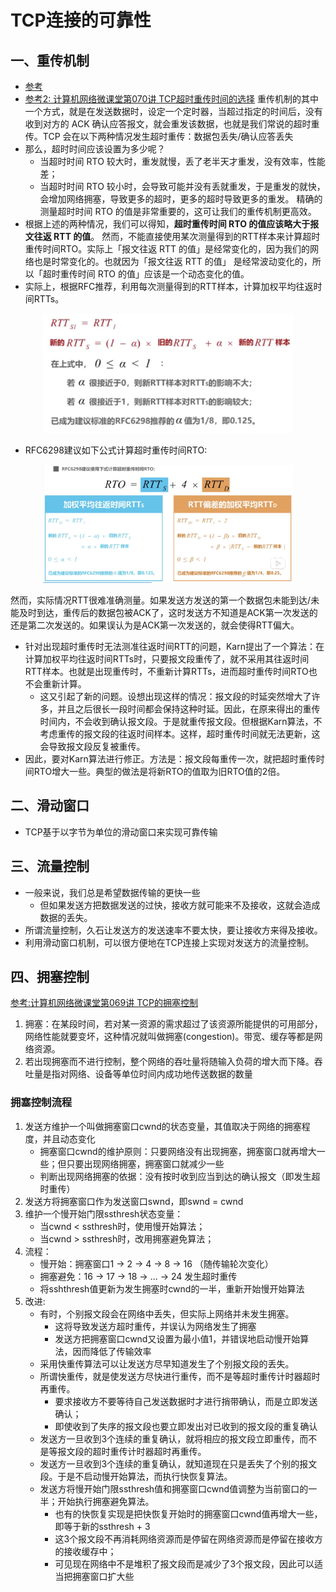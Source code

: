 # TCP连接的可靠性


## 一、重传机制
- [参考](https://zhuanlan.zhihu.com/p/133307545)
- [参考2: 计算机网络微课堂第070讲 TCP超时重传时间的选择](https://www.bilibili.com/video/BV1s7411q7cn/?spm_id_from=333.788.videocard.0)
重传机制的其中一个方式，就是在发送数据时，设定一个定时器，当超过指定的时间后，没有收到对方的 ACK 确认应答报文，就会重发该数据，也就是我们常说的超时重传。TCP 会在以下两种情况发生超时重传：数据包丢失/确认应答丢失
- 那么，超时时间应该设置为多少呢？
    - 当超时时间 RTO 较大时，重发就慢，丢了老半天才重发，没有效率，性能差；
    - 当超时时间 RTO 较小时，会导致可能并没有丢就重发，于是重发的就快，会增加网络拥塞，导致更多的超时，更多的超时导致更多的重发。
精确的测量超时时间 RTO 的值是非常重要的，这可让我们的重传机制更高效。
- 根据上述的两种情况，我们可以得知，**超时重传时间 RTO 的值应该略大于报文往返 RTT 的值**。
然而，不能直接使用某次测量得到的RTT样本来计算超时重传时间RTO。实际上「报文往返 RTT 的值」是经常变化的，因为我们的网络也是时常变化的。也就因为「报文往返 RTT 的值」 是经常波动变化的，所以「超时重传时间 RTO 的值」应该是一个动态变化的值。
- 实际上，根据RFC推荐，利用每次测量得到的RTT样本，计算加权平均往返时间RTTs。

<p align="center">
  <img src="https://github.com/dabaitudiu/autumn_notes/blob/master/images/network2.png" width=400/>
</p>

- RFC6298建议如下公式计算超时重传时间RTO:

<p align="center">
  <img src="https://github.com/dabaitudiu/autumn_notes/blob/master/images/network3.png" width=400/>
</p>

然而，实际情况RTT很难准确测量。如果发送方发送的第一个数据包未能到达/未能及时到达，重传后的数据包被ACK了，这时发送方不知道是ACK第一次发送的还是第二次发送的。如果误认为是ACK第一次发送的，就会使得RTT偏大。
- 针对出现超时重传时无法测准往返时间RTT的问题，Karn提出了一个算法：在计算加权平均往返时间RTTs时，只要报文段重传了，就不采用其往返时间RTT样本。也就是出现重传时，不重新计算RTTs，进而超时重传时间RTO也不会重新计算。
    - 这又引起了新的问题。设想出现这样的情况：报文段的时延突然增大了许多，并且之后很长一段时间都会保持这种时延。因此，在原来得出的重传时间内，不会收到确认报文段。于是就重传报文段。但根据Karn算法，不考虑重传的报文段的往返时间样本。这样，超时重传时间就无法更新，这会导致报文段反复被重传。
- 因此，要对Karn算法进行修正。方法是：报文段每重传一次，就把超时重传时间RTO增大一些。典型的做法是将新RTO的值取为旧RTO值的2倍。


## 二、滑动窗口
- TCP基于以字节为单位的滑动窗口来实现可靠传输

## 三、流量控制
- 一般来说，我们总是希望数据传输的更快一些
    - 但如果发送方把数据发送的过快，接收方就可能来不及接收，这就会造成数据的丢失。
- 所谓流量控制，久石让发送方的发送速率不要太快，要让接收方来得及接收。
- 利用滑动窗口机制，可以很方便地在TCP连接上实现对发送方的流量控制。

## 四、拥塞控制
[参考:计算机网络微课堂第069讲 TCP的拥塞控制](https://www.bilibili.com/video/BV1kJ41177r8?from=search&seid=13137016821778413738)
1. 拥塞：在某段时间，若对某一资源的需求超过了该资源所能提供的可用部分，网络性能就要变坏，这种情况就叫做拥塞(congestion)。带宽、缓存等都是网络资源。
2. 若出现拥塞而不进行控制，整个网络的吞吐量将随输入负荷的增大而下降。吞吐量是指对网络、设备等单位时间内成功地传送数据的数量

### 拥塞控制流程
1. 发送方维护一个叫做拥塞窗口cwnd的状态变量，其值取决于网络的拥塞程度，并且动态变化
    - 拥塞窗口cwnd的维护原则：只要网络没有出现拥塞，拥塞窗口就再增大一些；但只要出现网络拥塞，拥塞窗口就减少一些
    - 判断出现网络拥塞的依据：没有按时收到应当到达的确认报文（即发生超时重传）
2. 发送方将拥塞窗口作为发送窗口swnd，即swnd = cwnd
3. 维护一个慢开始门限ssthresh状态变量：
    - 当cwnd < ssthresh时，使用慢开始算法；
    - 当cwnd > ssthresh时，改用拥塞避免算法；
4. 流程：
    - 慢开始：拥塞窗口1 -> 2 -> 4 -> 8 -> 16 （随传输轮次变化）
    - 拥塞避免：16 -> 17 -> 18 -> ... -> 24 发生超时重传
    - 将sshthresh值更新为发生拥塞时cwnd的一半，重新开始慢开始算法
5. 改进:
    - 有时，个别报文段会在网络中丢失，但实际上网络并未发生拥塞。
        - 这将导致发送方超时重传，并误认为网络发生了拥塞
        - 发送方把拥塞窗口cwnd又设置为最小值1，并错误地启动慢开始算法，因而降低了传输效率
    - 采用快重传算法可以让发送方尽早知道发生了个别报文段的丢失。
    - 所谓快重传，就是使发送方尽快进行重传，而不是等超时重传计时器超时再重传。
        - 要求接收方不要等待自己发送数据时才进行捎带确认，而是立即发送确认；
        - 即使收到了失序的报文段也要立即发出对已收到的报文段的重复确认
    - 发送方一旦收到3个连续的重复确认，就将相应的报文段立即重传，而不是等报文段的超时重传计时器超时再重传。
    - 发送方一旦收到3个连续的重复确认，就知道现在只是丢失了个别的报文段。于是不启动慢开始算法，而执行快恢复算法。
    - 发送方将慢开始门限ssthresh值和拥塞窗口cwnd值调整为当前窗口的一半；开始执行拥塞避免算法。
        - 也有的快恢复实现是把快恢复开始时的拥塞窗口cwnd值再增大一些，即等于新的ssthresh + 3
        - 这3个报文段不再消耗网络资源而是停留在网络资源而是停留在接收方的接收缓存中；
        - 可见现在网络中不是堆积了报文段而是减少了3个报文段，因此可以适当把拥塞窗口扩大些
